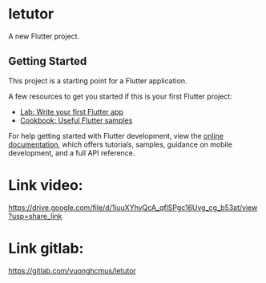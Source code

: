 # letutor

A new Flutter project.

## Getting Started

This project is a starting point for a Flutter application.

A few resources to get you started if this is your first Flutter project:

- [Lab: Write your first Flutter app](https://docs.flutter.dev/get-started/codelab)
- [Cookbook: Useful Flutter samples](https://docs.flutter.dev/cookbook)

For help getting started with Flutter development, view the
[online documentation](https://docs.flutter.dev/), which offers tutorials,
samples, guidance on mobile development, and a full API reference.

# Link video:

https://drive.google.com/file/d/1iuuXYhyQcA_qflSPgc16Uvg_cg_b53at/view?usp=share_link

# Link gitlab:

https://gitlab.com/vuonghcmus/letutor

